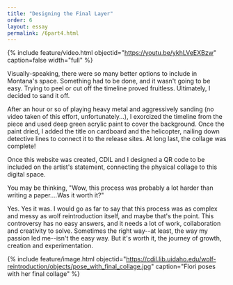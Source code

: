 ```yaml
---
title: "Designing the Final Layer"
order: 6
layout: essay
permalink: /6part4.html
---
```


{% include feature/video.html objectid="https://youtu.be/ykhLVeEXBzw" caption=false width="full" %}

Visually-speaking, there were so many better options to include in Montana's space. Something had to be done, and it wasn't going to be easy. Trying to peel or cut off the timeline proved fruitless. Ultimately, I decided to sand it off.

After an hour or so of playing heavy metal and aggressively sanding (no video taken of this effort, unfortunately...), I exorcized the timeline from the piece and used deep green acrylic paint to cover the background. Once the paint dried, I added the title on cardboard and the helicopter, nailing down detective lines to connect it to the release sites. At long last, the collage was complete!

Once this website was created, CDIL and I designed a QR code to be included on the artist's statement, connecting the physical collage to this digital space.

You may be thinking, "Wow, this process was probably a lot harder than writing a paper....Was it worth it?"

Yes. Yes it was. I would go as far to say that this process was as complex and messy as wolf reintroduction itself, and maybe that's the point. This controversy has no easy answers, and it needs a lot of work, collaboration and creativity to solve. Sometimes the right way--at least, the way my passion led me--isn't the easy way. But it's worth it, the journey of growth, creation and experimentation.

{% include feature/image.html objectid="https://cdil.lib.uidaho.edu/wolf-reintroduction/objects/pose_with_final_collage.jpg" caption="Flori poses with her final collage" %}